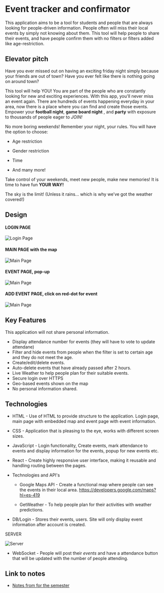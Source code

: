 # Event tracker and confirmator

This application aims to be a tool for students and people that are always looking for people-driven information. People often will miss their local events by simply not knowing about them. This tool will help people to share their events, and have people confirm them with no filters or filters added like age-restriction.

## Elevator pitch

Have you ever missed out on having an exciting friday night simply because your friends are out of town? Have you ever felt like there is nothing going on around town?

This tool will help YOU! You are part of the people who are constantly looking for new and exciting experiences.
With this app, you'll never miss an event again. There are hundreds of events happening everyday in your area, now there is a place where you can find and create those events.
Empower your **football night**, **game board night** , and **party** with exposure to thousands of people eager to _JOIN!_

No more boring weekends! Remember your night, your rules. You will have the option to choose:

* Age restriction

* Gender restriction

* Time
* And many more!

Take control of your weekends, meet new people, make new memories! It is time to have fun **YOUR WAY!**

The sky is the limit! (Unless it rains... which is why we’ve got the weather covered!)

## Design

#### LOGIN PAGE
![Login Page](/WhatsApp%20Image%202024-09-14%20at%2023.06.19.jpeg)

#### MAIN PAGE with the map

![Main Page](/WhatsApp%20Image%202024-09-14%20at%2023.14.17.jpeg)
#### EVENT PAGE,   pop-up
![Main Page](/WhatsApp%20Image%202024-09-14%20at%2023.18.30.jpeg)
#### ADD EVENT PAGE, click on red-dot for event
![Main Page](/WhatsApp%20Image%202024-09-14%20at%2023.21.35.jpeg)


## Key Features

This application will not share personal information.
* Display attendance number for events (they will have to vote to update attendane)
* Filter and hide events from people when the filter is set to certain age and they do not meet the age.
* Create/edit/delete events.
* Auto-delete events that have already passed after 2 hours.
* Live Weather to help people plan for their suitable events.
* Secure login over HTTPS
* Geo-based events shown on the map
* No personal information shared.
## Technologies

* HTML - Use of HTML to provide structure to the application. Login page, main page with embedded map and event page with event information.

* CSS - Application that is pleasing to the eye, works with different screen sizes.

* JavaScript - Login functionality, Create events, mark attendance to events and display information for the events, popup for new events etc.

* React - Create highly responsive user interface, making it reusable and handling routing between the pages.


* Technologies and API's 
    * Google Maps API - Create a functional map where people can see the events in their local area. https://developers.google.com/maps?hl=es-419

    * GetWeather - To help people plan for their activities with weather predictions.

* DB/Login - Stores their events, users. Site will only display event information after account is created.

SERVER

![Server](/WhatsApp%20Image%202024-09-14%20at%2023.32.15.jpeg)

* WebSocket - People will post their _events_ and have a attendance button that will be updated with the number of people attending.




## Link to notes


- [Notes from for the semester](notes.md)